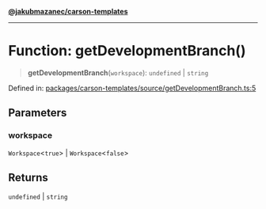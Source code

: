 [**@jakubmazanec/carson-templates**](../README.md)

---

# Function: getDevelopmentBranch()

> **getDevelopmentBranch**(`workspace`): `undefined` \| `string`

Defined in:
[packages/carson-templates/source/getDevelopmentBranch.ts:5](https://github.com/jakubmazanec/tools/blob/5907d31a071e860d7db8b8a00f698d18fe23e18a/packages/carson-templates/source/getDevelopmentBranch.ts#L5)

## Parameters

### workspace

`Workspace`\<`true`\> | `Workspace`\<`false`\>

## Returns

`undefined` \| `string`

